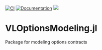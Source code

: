 [![CI](https://github.com/varnerlab/VLOptionsModeling.jl/actions/workflows/varnerlab.yml/badge.svg?branch=main&event=push)](https://github.com/varnerlab/VLOptionsModeling.jl/actions/workflows/varnerlab.yml)
[![Documentation](https://github.com/varnerlab/VLOptionsModeling.jl/actions/workflows/docdeploy.yml/badge.svg?branch=main&event=push)](https://github.com/varnerlab/VLOptionsModeling.jl/actions/workflows/docdeploy.yml)
[![](https://img.shields.io/badge/docs-stable-blue.svg)](https://varnerlab.github.io/VLOptionsModeling.jl/stable/)

# VLOptionsModeling.jl
Package for modeling options contracts
